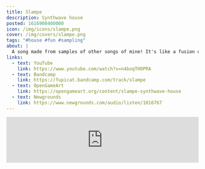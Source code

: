 ```yaml
---
title: Slampe
description: Synthwave house
posted: 1616900400000
icon: /img/icons/slampe.png
cover: /img/covers/slampe.png
tags: "#house #fun #sampling"
about: |
  A song made from samples of other songs of mine! It's like a fusion of synthwave and house music.
links:
  - text: YouTube
    link: https://www.youtube.com/watch?v=n4boqTH9PRA
  - text: Bandcamp
    link: https://fupicat.bandcamp.com/track/slampe
  - text: OpenGameArt
    link: https://opengameart.org/content/slampe-synthwave-house
  - text: Newgrounds
    link: https://www.newgrounds.com/audio/listen/1016767
---
```


<iframe style="border: 0; width: 100%; max-width: 700px; margin: auto; height: 120px;" src="https://bandcamp.com/EmbeddedPlayer/track=3505590466/size=large/bgcol=333333/linkcol=ffffff/tracklist=false/artwork=small/transparent=true/" seamless><a href="https://fupicat.bandcamp.com/track/slampe">Slampe by fupicat</a></iframe>
